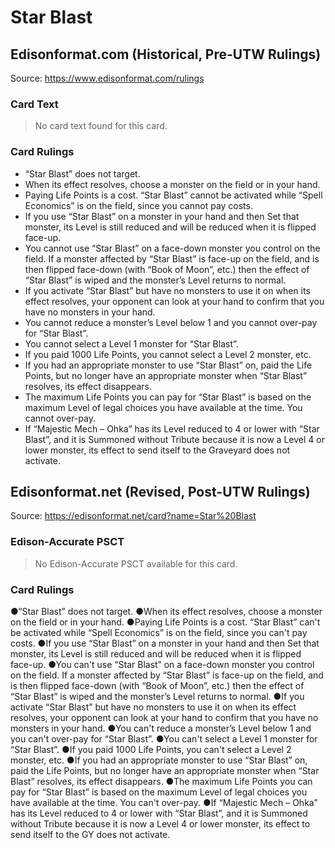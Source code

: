 # Star Blast

## Edisonformat.com (Historical, Pre-UTW Rulings)

Source: https://www.edisonformat.com/rulings

### Card Text

> No card text found for this card.

### Card Rulings

*   “Star Blast” does not target.
*   When its effect resolves, choose a monster on the field or in your hand.
*   Paying Life Points is a cost. “Star Blast” cannot be activated while “Spell Economics” is on the field, since you cannot pay costs.
*   If you use “Star Blast” on a monster in your hand and then Set that monster, its Level is still reduced and will be reduced when it is flipped face-up.
*   You cannot use “Star Blast” on a face-down monster you control on the field. If a monster affected by “Star Blast” is face-up on the field, and is then flipped face-down (with “Book of Moon”, etc.) then the effect of “Star Blast” is wiped and the monster’s Level returns to normal.
*   If you activate “Star Blast” but have no monsters to use it on when its effect resolves, your opponent can look at your hand to confirm that you have no monsters in your hand.
*   You cannot reduce a monster’s Level below 1 and you cannot over-pay for “Star Blast”.
*   You cannot select a Level 1 monster for “Star Blast”.
*   If you paid 1000 Life Points, you cannot select a Level 2 monster, etc.
*   If you had an appropriate monster to use “Star Blast” on, paid the Life Points, but no longer have an appropriate monster when “Star Blast” resolves, its effect disappears.
*   The maximum Life Points you can pay for “Star Blast” is based on the maximum Level of legal choices you have available at the time. You cannot over-pay.
*   If “Majestic Mech – Ohka” has its Level reduced to 4 or lower with “Star Blast”, and it is Summoned without Tribute because it is now a Level 4 or lower monster, its effect to send itself to the Graveyard does not activate.

## Edisonformat.net (Revised, Post-UTW Rulings)

Source: https://edisonformat.net/card?name=Star%20Blast

### Edison-Accurate PSCT

> No Edison-Accurate PSCT available for this card.

### Card Rulings

●“Star Blast” does not target.
●When its effect resolves, choose a monster on the field or in your hand.
●Paying Life Points is a cost. “Star Blast” can't be activated while “Spell Economics” is on the field, since you can't pay costs.
●If you use “Star Blast” on a monster in your hand and then Set that monster, its Level is still reduced and will be reduced when it is flipped face-up.
●You can't use “Star Blast” on a face-down monster you control on the field. If a monster affected by “Star Blast” is face-up on the field, and is then flipped face-down (with “Book of Moon”, etc.) then the effect of “Star Blast” is wiped and the monster’s Level returns to normal.
●If you activate “Star Blast” but have no monsters to use it on when its effect resolves, your opponent can look at your hand to confirm that you have no monsters in your hand.
●You can't reduce a monster’s Level below 1 and you can't over-pay for “Star Blast”.
●You can't select a Level 1 monster for “Star Blast”.
●If you paid 1000 Life Points, you can't select a Level 2 monster, etc.
●If you had an appropriate monster to use “Star Blast” on, paid the Life Points, but no longer have an appropriate monster when “Star Blast” resolves, its effect disappears.
●The maximum Life Points you can pay for “Star Blast” is based on the maximum Level of legal choices you have available at the time. You can't over-pay.
●If “Majestic Mech – Ohka” has its Level reduced to 4 or lower with “Star Blast”, and it is Summoned without Tribute because it is now a Level 4 or lower monster, its effect to send itself to the GY does not activate.
            